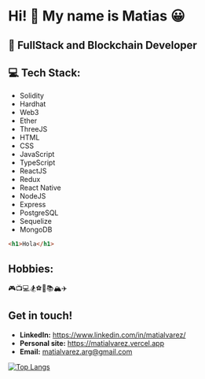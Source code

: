 # Hi! 👋 My name is Matias 😀

## 💪 FullStack and Blockchain Developer 

## 💻 Tech Stack: 
* Solidity
* Hardhat
* Web3
* Ether
* ThreeJS
* HTML
* CSS
* JavaScript
* TypeScript
* ReactJS
* Redux
* React Native
* NodeJS
* Express
* PostgreSQL
* Sequelize
* MongoDB

```html
<h1>Hola</h1>
```
## Hobbies:
🎮📺💻🏂⚽🏀📚🏔✈

## Get in touch! 
* **LinkedIn:** https://www.linkedin.com/in/matialvarez/
* **Personal site:** https://matialvarez.vercel.app
* **Email:** matialvarez.arg@gmail.com

[![Top Langs](https://github-readme-stats.vercel.app/api/top-langs/?username=MatiAlvarez01&hide=html,css&exclude_repo=RepasoM3-main,tech-interview-preparation,ChampsLol-Web,wks-typescript,FT-M1,FT-M2,FT-M3,challenge-express,FT-M4,wks-React-Native,portfolioback,eattheblocks&theme=tokyonight)](https://github.com/anuraghazra/github-readme-stats)
